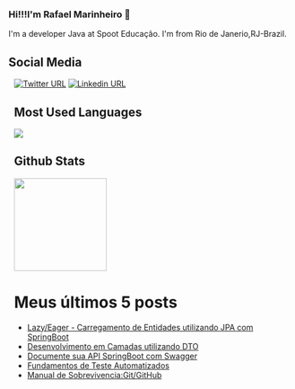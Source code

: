 


### Hi!!!I'm Rafael Marinheiro 👋

I'm a developer Java at Spoot Educação. I'm from Rio de Janerio,RJ-Brazil.

## Social Media


<div style="margin: 10px 10px 10px 10px">
    
[![Twitter URL](https://img.shields.io/twitter/url?color=%231DA1F2&label=follow&logo=twitter&logoColor=%231DA1F2&style=flat-square&url=https%3A%2F%2Ftwitter.com%2Frs_marinheiro)](https://twitter.com/rs_marinheiro)
[![Linkedin URL](https://img.shields.io/twitter/url?color=%230072b1&label=connect&logo=linkedin&logoColor=%230072b1&style=flat-square&url=https%3A%2F%2Fwww.linkedin.com%2Fin%2Fmaxarruda%2F)](https://www.linkedin.com/in/rafael-da-silva-marinheiro-928419143/)

<!--
**rmarinheiro/rmarinheiro** is a ✨ _special_ ✨ repository because its `README.md` (this file) appears on your GitHub profile.

Here are some ideas to get you started:

- 🔭 I’m currently working on ...
- 🌱 I’m currently learning ...
- 👯 I’m looking to collaborate on ...
- 🤔 I’m looking for help with ...
- 💬 Ask me about ...
- 📫 How to reach me: ...
- 😄 Pronouns: ...
- ⚡ Fun fact: ...
-->
## Most Used Languages

<a href="https://github.com/anuraghazra/github-readme-stats">
  <img src="https://github-readme-stats.vercel.app/api/top-langs/?username=rmarinheiro&layout=compact&langs_count=20&hide_title=true&hide_border=true" />    
</a> 

## Github Stats
<a href="https://github.com/anuraghazra/github-readme-stats">
    <img
      height="165"
      src="https://github-readme-stats.vercel.app/api?username=rmarinheiro&count_private=true&show_icons=true&custom_title=Github%20Status&hide=issues&hide_title=true&hide_border=true" />
</a>
    
 # Meus últimos 5 posts
<!-- BLOG-POST-LIST:START -->
- [Lazy/Eager - Carregamento de Entidades utilizando JPA com SpringBoot](https://dev.to/rs_marinheiro/lazyeager-carregamento-de-entidades-utilizando-jpa-com-springboot-46hp)
- [Desenvolvimento em Camadas utilizando DTO](https://dev.to/rs_marinheiro/desenvolvimento-em-camadas-utilizando-dto-3n5i)
- [Documente sua API SpringBoot com Swagger](https://dev.to/rs_marinheiro/documente-sua-api-springboot-com-swagger-cni)
- [Fundamentos de Teste Automatizados](https://dev.to/rs_marinheiro/fundamentos-de-teste-automatizados-43a7)
- [Manual de Sobrevivencia:Git/GitHub](https://dev.to/rs_marinheiro/manual-de-sobrevivencia-git-github-13cp)
<!-- BLOG-POST-LIST:END -->
